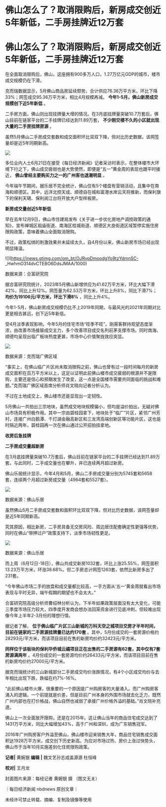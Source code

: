# 佛山怎么了？取消限购后，新房成交创近5年新低，二手房挂牌近12万套

# 佛山怎么了？取消限购后，新房成交创近5年新低，二手房挂牌近12万套

在全面取消限购后，佛山，这座拥有900多万人口，1.27万亿元GDP的城市，楼市成交规模仍在下滑。

克而瑞数据显示，5月佛山商品房延续颓势，合计供应76.36万平方米，环比下降33%；网签成交95.36万平方米，相比4月规模再减。
**今年1-5月，佛山新房成交规模创下近5年新低** 。

二手房方面，佛山则出现挂牌量大增的情况。在3月底挂牌量突破10.7万套后，佛山目前在链家平台的二手挂牌已经达到11.89万套，
**不少刚交楼不久的小区就出现大量的二手房挂牌房源** 。

虽然5月佛山二手房成交套数和成交面积环比双双下降，但对比历史数据，该网签量却是近5年同期新高。

![](https://inews.gtimg.com/om_bt/Oup89gEKj_Pf_xwaOLhPkxD-O1GNr_Eh5OQCdu8WbENdYAA/1000)

多位业内人士6月21日在接受《每日经济新闻》记者采访时表示，在整体楼市大环境下行之下，佛山成交疲弱也是大势使然，即便是“五一”黄金周的表现也跟平时接近，
**佛山曾经主要购买力之一的广州客也退潮明显** 。

今年端午节期间，据乐居不完全统计，佛山仅有5个楼盘有营销活动，且集中在南海和顺德区。其中，远洋北控天成、顺德自在城和富港水岸云天将推新，而保利旗下的保利天珺、保利阅江台将开放大户型样板房。

**新房成交量创近5年新低**

早在去年12月9日，佛山市住建局发布《关于进一步优化房地产调控政策的通知》，宣布禅城区祖庙街道、南海区桂城街道、顺德区大良街道区域暂停实施住房限购政策，意味着佛山全面取消限购。

不过，政策松绑的刺激效果并未延续太久，自4月份以来，佛山新房市场已经出现明显降温。

![](https://inews.gtimg.com/om_bt/OJRvpDmoodgYo9tzYdmnSC-
_HwhmO314dvCTEBO6DdsJMAA/1000)

数据来源：合富研究院

据合富研究院统计，2023年5月佛山新增供应为41.62万平方米，环比大幅下滑42%，同比上升12%。网签量为62.53万平方米，环比上升8%，同比下滑7%；
**均价为19106元/平方米，环比下滑8%** ，同比上升4%。

今年1-5月，佛山新房成交规模仍比不上2019年同期，与最风光的2021年同期对比更是相去甚远，创下近5年新低。

受4月淡季表现影响，今年5月的住宅市场“旺季不旺”。刚需客群持观望态度渐浓，由改善市场接替成交主力，多个改善项目成交名列前茅支撑市场。同时南海、顺德均呈现出临广板块热度更甚，市场中心价值聚拢效应突显。

![](https://inews.gtimg.com/om_bt/On65UcfOyCbZXi2ZBuQvEiuETUEqoBp4o55bssTVBGNHIAA/1000)

数据来源：克而瑞广佛区域

“事实上，在佛山临广片区尚未取消限购之前，佛山也曾有过一段时间每月的新房成交面积在百万平方米以上，这足以证明此前佛山楼市成交疲弱的根源并不是限购，主要还是信心和预期发生了改变，这一点是全国楼市需要共同面临的挑战和难题。”克而瑞广佛区域首席分析师肖文晓向记者分析认为。

不过在土地成交上，佛山楼市还是显现出一定韧性。

5月佛山一共拍出三宗地块，虽然成交地块规模偏小，但均是溢价拍出，无疑对佛山市场具有积极作用。其中一宗由碧桂园拿下，地块处于“临广”片区，紧邻广州芳村，连接广州白鹅潭、千灯湖金融高新区和三龙湾高端创新区等功能片区，这也是时隔近两年，碧桂园再一次在佛山通过公开招拍挂拿地。

**收房后急挂牌**

**二手房成交量超新房**

在3月底挂牌量突破10.7万套后，佛山目前在链家平台的二手挂牌已经达到11.89万套。与此同时，二手成交量也在攀升，并已连续两月超过新房。

佛山乐居统计显示，今年4月和5月，佛山二手房成交量分别为5745套和5658套，连续两个月超过新房成交量（4964套和5527套）。

![](https://inews.gtimg.com/om_bt/OyS1zrEMinRCUL8H7R5oaF3jdDRKO39KIkcaY7K92YdSwAA/1000)

数据来源：佛山乐居

虽然佛山5月二手房成交套数和面积环比双双下降，但对比历史数据，该网签量却是近5年同期新高。

究其原因，相比新房，二手房具备无交房风险、周边居住配套确定性更强等优势，同时在佛山“带押过户”政策支持下，淡季市场韧性更足。

![](https://inews.gtimg.com/om_bt/OVhc2c2ZbXvkyzXO59rp8LuM6Qu8lPzVeFUsbbmnb2YEoAA/1000)

数据来源：佛山乐居

而上周（6月12日-18日），佛山共成交新房1032套，环比上涨25.55%，网签面积13.23万平方米，环涨38.68%。但二手房总计网签1263套，依然比新房多出了231套。

“今年佛山市场二手的放盘和成交量都比较高，一手方面从‘五一’黄金周就看出市场表现与平时无异，端午假期的期望也不会太大。”

合富研究院高级分析师曹绍林分析认为，下半年如果政策层面没有太大变化，可能三季度市场压力较大，四季度开发商会想办法回笼资金进行见底冲刺，但较难出现像今年上半年2-3月份的理想行情。

据记者了解， **位于佛山临广片区三山新城的万科天空之城项目交房才半年时间，目前在链家的二手房源挂牌量已达约170套**
。其中，5月份成交的一套房源价格约28293元/平方米，而该项目目前在售的新房均价约32423元/平方米。

**同样位于该板块的保利华侨城云禧项目正在出售的二手房源有62套，其中仅有7套房源满两年**
。4月份成交的一套房源均价约26433元/平方米，而该项目目前在售的新房均价约27000元/平方米。

据克而瑞统计的三山新城部分二手房成交均价涨跌情况，有4个小区成交均价与去年相比出现下跌，跌幅在约7%-16%。

“此前佛山楼市火爆，很重要的一个原因是广州购房客的大量涌入。而广州购房客涌入的逻辑，一个前提就是价差，但是目前广州本身的外围市场就去化乏力，既然广州内部也在打价格战，佛山自然也减弱了承接广州价格外溢的基础。”肖文晓补充道。

佛山上一次全面放开限购，还是在2015年。这让佛山当年的商品住宅成交达到了1431万平方米，同比大幅增加43%，高于广州和深圳，成为广东销售冠军。

2016年广州购房客户外溢至佛山，佛山楼市迎来销售大年，商品住宅销售成交面积达1928万平方米，成交创下历史新高。为应对市场过热、房价上涨过快势头，佛山市于当年10月实施差别化住房限购政策。

**记者|** 黄婉银 **编辑** **|** 魏文艺孙志成盖源源 杜恒峰

**校对|** 王月龙

封面图片来源：每经记者 黄婉银 摄 （图文无关）

｜每日经济新闻 nbdnews 原创文章｜

未经许可禁止转载、摘编、复制及镜像等使用

